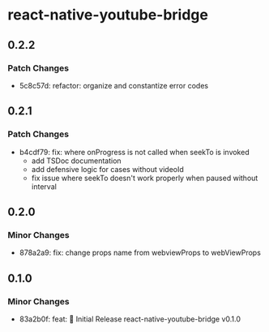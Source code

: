 # react-native-youtube-bridge

## 0.2.2

### Patch Changes

- 5c8c57d: refactor: organize and constantize error codes

## 0.2.1

### Patch Changes

- b4cdf79: fix: where onProgress is not called when seekTo is invoked
  - add TSDoc documentation
  - add defensive logic for cases without videoId
  - fix issue where seekTo doesn't work properly when paused without interval

## 0.2.0

### Minor Changes

- 878a2a9: fix: change props name from webviewProps to webViewProps

## 0.1.0

### Minor Changes

- 83a2b0f: feat: 🎉 Initial Release react-native-youtube-bridge v0.1.0
